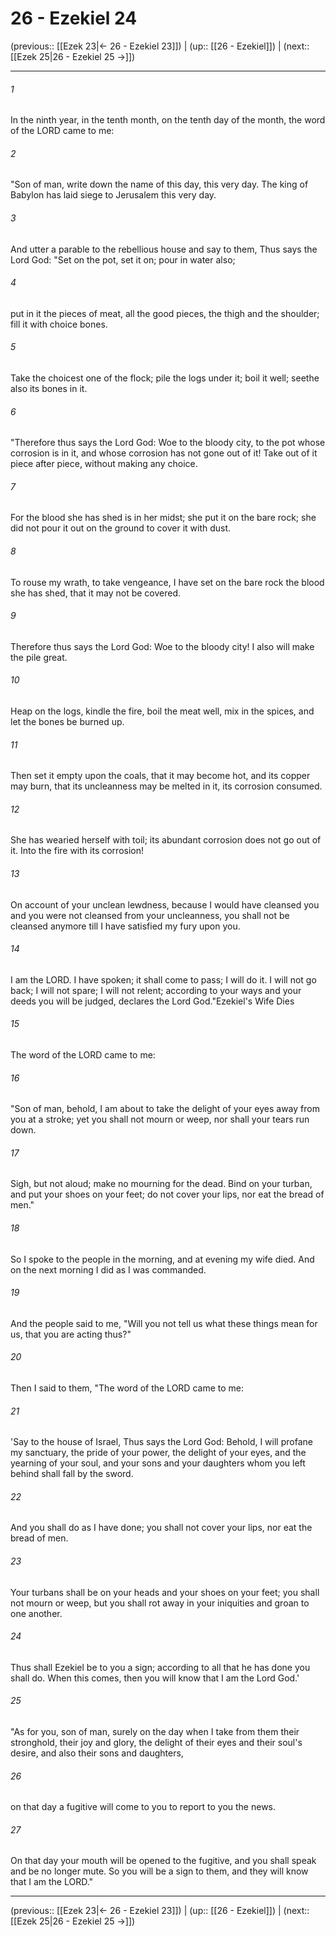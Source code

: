 # 26 - Ezekiel 24

(previous:: [[Ezek 23|← 26 - Ezekiel 23]]) | (up:: [[26 - Ezekiel]]) | (next:: [[Ezek 25|26 - Ezekiel 25 →]])

***


###### 1 
In the ninth year, in the tenth month, on the tenth day of the month, the word of the LORD came to me: 

###### 2 
"Son of man, write down the name of this day, this very day. The king of Babylon has laid siege to Jerusalem this very day. 

###### 3 
And utter a parable to the rebellious house and say to them, Thus says the Lord God: "Set on the pot, set it on; pour in water also; 

###### 4 
put in it the pieces of meat, all the good pieces, the thigh and the shoulder; fill it with choice bones. 

###### 5 
Take the choicest one of the flock; pile the logs under it; boil it well; seethe also its bones in it. 

###### 6 
"Therefore thus says the Lord God: Woe to the bloody city, to the pot whose corrosion is in it, and whose corrosion has not gone out of it! Take out of it piece after piece, without making any choice. 

###### 7 
For the blood she has shed is in her midst; she put it on the bare rock; she did not pour it out on the ground to cover it with dust. 

###### 8 
To rouse my wrath, to take vengeance, I have set on the bare rock the blood she has shed, that it may not be covered. 

###### 9 
Therefore thus says the Lord God: Woe to the bloody city! I also will make the pile great. 

###### 10 
Heap on the logs, kindle the fire, boil the meat well, mix in the spices, and let the bones be burned up. 

###### 11 
Then set it empty upon the coals, that it may become hot, and its copper may burn, that its uncleanness may be melted in it, its corrosion consumed. 

###### 12 
She has wearied herself with toil; its abundant corrosion does not go out of it. Into the fire with its corrosion! 

###### 13 
On account of your unclean lewdness, because I would have cleansed you and you were not cleansed from your uncleanness, you shall not be cleansed anymore till I have satisfied my fury upon you. 

###### 14 
I am the LORD. I have spoken; it shall come to pass; I will do it. I will not go back; I will not spare; I will not relent; according to your ways and your deeds you will be judged, declares the Lord God."Ezekiel's Wife Dies 

###### 15 
The word of the LORD came to me: 

###### 16 
"Son of man, behold, I am about to take the delight of your eyes away from you at a stroke; yet you shall not mourn or weep, nor shall your tears run down. 

###### 17 
Sigh, but not aloud; make no mourning for the dead. Bind on your turban, and put your shoes on your feet; do not cover your lips, nor eat the bread of men." 

###### 18 
So I spoke to the people in the morning, and at evening my wife died. And on the next morning I did as I was commanded. 

###### 19 
And the people said to me, "Will you not tell us what these things mean for us, that you are acting thus?" 

###### 20 
Then I said to them, "The word of the LORD came to me: 

###### 21 
'Say to the house of Israel, Thus says the Lord God: Behold, I will profane my sanctuary, the pride of your power, the delight of your eyes, and the yearning of your soul, and your sons and your daughters whom you left behind shall fall by the sword. 

###### 22 
And you shall do as I have done; you shall not cover your lips, nor eat the bread of men. 

###### 23 
Your turbans shall be on your heads and your shoes on your feet; you shall not mourn or weep, but you shall rot away in your iniquities and groan to one another. 

###### 24 
Thus shall Ezekiel be to you a sign; according to all that he has done you shall do. When this comes, then you will know that I am the Lord God.' 

###### 25 
"As for you, son of man, surely on the day when I take from them their stronghold, their joy and glory, the delight of their eyes and their soul's desire, and also their sons and daughters, 

###### 26 
on that day a fugitive will come to you to report to you the news. 

###### 27 
On that day your mouth will be opened to the fugitive, and you shall speak and be no longer mute. So you will be a sign to them, and they will know that I am the LORD."

***

(previous:: [[Ezek 23|← 26 - Ezekiel 23]]) | (up:: [[26 - Ezekiel]]) | (next:: [[Ezek 25|26 - Ezekiel 25 →]])
